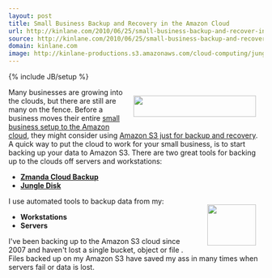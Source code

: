 ```yaml
---
layout: post
title: Small Business Backup and Recovery in the Amazon Cloud
url: http://kinlane.com/2010/06/25/small-business-backup-and-recover-in-the-amazon-cloud/
source: http://kinlane.com/2010/06/25/small-business-backup-and-recover-in-the-amazon-cloud/
domain: kinlane.com
image: http://kinlane-productions.s3.amazonaws.com/cloud-computing/jungle-disk-logo.gif
---
```

{% include JB/setup %}<p><!DOCTYPE html PUBLIC "-//W3C//DTD XHTML 1.0 Transitional//EN"
    "http://www.w3.org/TR/xhtml1/DTD/xhtml1-transitional.dtd">
<html xmlns="http://www.w3.org/1999/xhtml">
  <head>
    <title></title>
  </head>
  <body>
    <img class="alignnone" style="padding: 15px;" title="Jungle Disk" src="http://kinlane-productions.s3.amazonaws.com/cloud-computing/jungle-disk-logo.gif" alt="" width="242" height="42" align=
    "right" />Many businesses are growing into the clouds, but there are still are many on the fence. Before a business moves their entire <a href=
    "http://www.kinlane.com/2010/06/amazon-cloud-small-business-setup/">small business setup to the Amazon cloud</a>, they might consider using <a href=
    "http://aws.typepad.com/aws/2010/06/amazon-web-services-for-backup-and-disaster-recovery.html">Amazon S3 just for backup and recovery</a>. A quick way to put the cloud to work for your small
    business, is to start backing up your data to Amazon S3. There are two great tools for backing up to the clouds off servers and workstations:
    <ul class="mainlist">
      <li>
        <strong><a href="http://www.zmanda.com/cloud-backup.html">Zmanda Cloud Backup</a></strong>
      </li>
      <li>
        <strong><a href="https://www.jungledisk.com/" target="_blank">Jungle Disk</a></strong>
      </li>
    </ul>I use automated tools to backup data from my:<img class="alignnone" style="padding: 15px;" title="Zmanda" src="http://kinlane-productions.s3.amazonaws.com/cloud-computing/zmanda.png" alt=""
    width="96" height="81" align="right" />
    <ul class="mainlist">
      <li>
        <strong>Workstations</strong>
      </li>
      <li>
        <strong>Servers</strong>
      </li>
    </ul>I've been backing up to the Amazon S3 cloud since 2007 and haven't lost a single bucket, object or file . Files backed up on my Amazon S3 have saved my ass in many times when servers fail or
    data is lost.
  </body>
</html></p>

